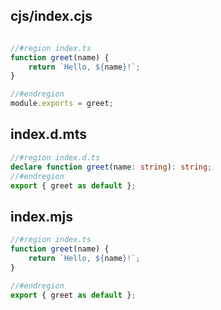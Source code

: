 ## cjs/index.cjs

```js

//#region index.ts
function greet(name) {
	return `Hello, ${name}!`;
}

//#endregion
module.exports = greet;
```

## index.d.mts

```ts
//#region index.d.ts
declare function greet(name: string): string;
//#endregion
export { greet as default };
```

## index.mjs

```js
//#region index.ts
function greet(name) {
	return `Hello, ${name}!`;
}

//#endregion
export { greet as default };
```
